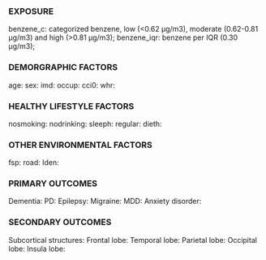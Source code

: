 ### EXPOSURE
benzene_c: categorized benzene, low (<0.62 μg/m3), moderate (0.62-0.81 μg/m3) and high (>0.81 μg/m3);
benzene_iqr: benzene per IQR (0.30 μg/m3);

### DEMORGRAPHIC FACTORS
age:
sex:
imd: 
occup:
cci0:
whr:

### HEALTHY LIFESTYLE FACTORS
nosmoking:
nodrinking:
sleeph:
regular:
dieth:

### OTHER ENVIRONMENTAL FACTORS
fsp:
road:
lden:

### PRIMARY OUTCOMES
Dementia: 
PD: 
Epilepsy: 
Migraine: 
MDD: 
Anxiety disorder: 

### SECONDARY OUTCOMES
Subcortical structures:
Frontal lobe:
Temporal lobe:
Parietal lobe:
Occipital lobe: 
Insula lobe: 
